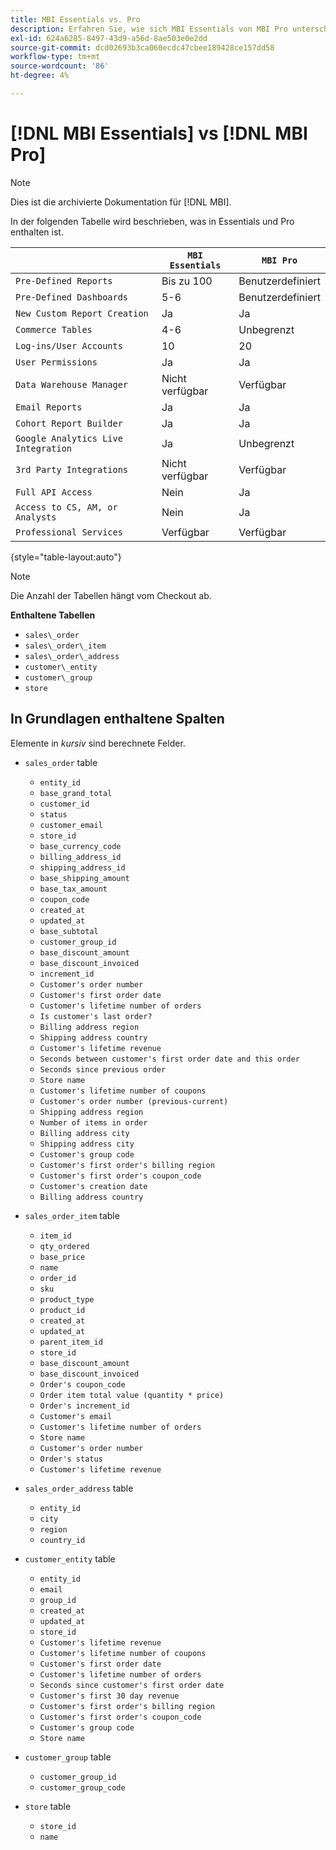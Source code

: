 ```yaml
---
title: MBI Essentials vs. Pro
description: Erfahren Sie, wie sich MBI Essentials von MBI Pro unterscheidet.
exl-id: 624a6285-8497-43d9-a56d-8ae503e0e2dd
source-git-commit: dcd02693b3ca060ecdc47cbee189428ce157dd58
workflow-type: tm+mt
source-wordcount: '86'
ht-degree: 4%

---
```


# [!DNL MBI Essentials] vs [!DNL MBI Pro]

>[!NOTE]
>
>Dies ist die archivierte Dokumentation für [!DNL MBI].

In der folgenden Tabelle wird beschrieben, was in Essentials und Pro enthalten ist.

|  | **`MBI Essentials`** | **`MBI Pro`** |
|-----|-----|-----|
| `Pre-Defined Reports` | Bis zu 100 | Benutzerdefiniert |
| `Pre-Defined Dashboards` | 5-6 | Benutzerdefiniert |
| `New Custom Report Creation` | Ja | Ja |
| `Commerce Tables` | 4-6 | Unbegrenzt |
| `Log-ins/User Accounts` | 10 | 20 |
| `User Permissions` | Ja | Ja |
| `Data Warehouse Manager` | Nicht verfügbar | Verfügbar |
| `Email Reports` | Ja | Ja |
| `Cohort Report Builder` | Ja | Ja |
| `Google Analytics Live Integration` | Ja | Unbegrenzt |
| `3rd Party Integrations` | Nicht verfügbar | Verfügbar |
| `Full API Access` | Nein | Ja |
| `Access to CS, AM, or Analysts` | Nein | Ja |
| `Professional Services` | Verfügbar | Verfügbar |

{style=&quot;table-layout:auto&quot;}

>[!NOTE]
>
>Die Anzahl der Tabellen hängt vom Checkout ab.

**Enthaltene Tabellen**

* `sales\_order`
* `sales\_order\_item`
* `sales\_order\_address`
* `customer\_entity`
* `customer\_group`
* `store`

## In Grundlagen enthaltene Spalten

Elemente in _kursiv_ sind berechnete Felder.

* `sales_order` table
   * `entity_id`
   * `base_grand_total`
   * `customer_id`
   * `status`
   * `customer_email`
   * `store_id`
   * `base_currency_code`
   * `billing_address_id`
   * `shipping_address_id`
   * `base_shipping_amount`
   * `base_tax_amount`
   * `coupon_code`
   * `created_at`
   * `updated_at`
   * `base_subtotal`
   * `customer_group_id`
   * `base_discount_amount`
   * `base_discount_invoiced`
   * `increment_id`
   * `Customer's order number`
   * `Customer's first order date`
   * `Customer's lifetime number of orders`
   * `Is customer's last order?`
   * `Billing address region`
   * `Shipping address country`
   * `Customer's lifetime revenue`
   * `Seconds between customer's first order date and this order`
   * `Seconds since previous order`
   * `Store name`
   * `Customer's lifetime number of coupons`
   * `Customer's order number (previous-current)`
   * `Shipping address region`
   * `Number of items in order`
   * `Billing address city`
   * `Shipping address city`
   * `Customer's group code`
   * `Customer's first order's billing region`
   * `Customer's first order's coupon_code`
   * `Customer's creation date`
   * `Billing address country`

* `sales_order_item` table
   * `item_id`
   * `qty_ordered`
   * `base_price`
   * `name`
   * `order_id`
   * `sku`
   * `product_type`
   * `product_id`
   * `created_at`
   * `updated_at`
   * `parent_item_id`
   * `store_id`
   * `base_discount_amount`
   * `base_discount_invoiced`
   * `Order's coupon_code`
   * `Order item total value (quantity * price)`
   * `Order's increment_id`
   * `Customer's email`
   * `Customer's lifetime number of orders`
   * `Store name`
   * `Customer's order number`
   * `Order's status`
   * `Customer's lifetime revenue`

* `sales_order_address` table
   * `entity_id`
   * `city`
   * `region`
   * `country_id`

* `customer_entity` table
   * `entity_id`
   * `email`
   * `group_id`
   * `created_at`
   * `updated_at`
   * `store_id`
   * `Customer's lifetime revenue`
   * `Customer's lifetime number of coupons`
   * `Customer's first order date`
   * `Customer's lifetime number of orders`
   * `Seconds since customer's first order date`
   * `Customer's first 30 day revenue`
   * `Customer's first order's billing region`
   * `Customer's first order's coupon_code`
   * `Customer's group code`
   * `Store name`

* `customer_group` table
   * `customer_group_id`
   * `customer_group_code`

* `store` table
   * `store_id`
   * `name`

